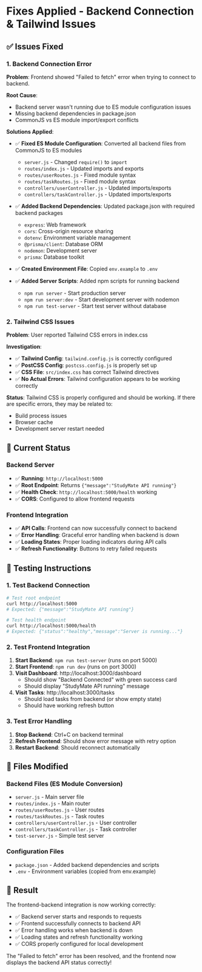 # Fixes Applied - Backend Connection & Tailwind Issues

## ✅ **Issues Fixed**

### 1. **Backend Connection Error**
**Problem**: Frontend showed "Failed to fetch" error when trying to connect to backend.

**Root Cause**: 
- Backend server wasn't running due to ES module configuration issues
- Missing backend dependencies in package.json
- CommonJS vs ES module import/export conflicts

**Solutions Applied**:
- ✅ **Fixed ES Module Configuration**: Converted all backend files from CommonJS to ES modules
  - `server.js` - Changed `require()` to `import`
  - `routes/index.js` - Updated imports and exports
  - `routes/userRoutes.js` - Fixed module syntax
  - `routes/taskRoutes.js` - Fixed module syntax
  - `controllers/userController.js` - Updated imports/exports
  - `controllers/taskController.js` - Updated imports/exports

- ✅ **Added Backend Dependencies**: Updated package.json with required backend packages
  - `express`: Web framework
  - `cors`: Cross-origin resource sharing
  - `dotenv`: Environment variable management
  - `@prisma/client`: Database ORM
  - `nodemon`: Development server
  - `prisma`: Database toolkit

- ✅ **Created Environment File**: Copied `env.example` to `.env`
- ✅ **Added Server Scripts**: Added npm scripts for running backend
  - `npm run server` - Start production server
  - `npm run server:dev` - Start development server with nodemon
  - `npm run test-server` - Start test server without database

### 2. **Tailwind CSS Issues**
**Problem**: User reported Tailwind CSS errors in index.css

**Investigation**: 
- ✅ **Tailwind Config**: `tailwind.config.js` is correctly configured
- ✅ **PostCSS Config**: `postcss.config.js` is properly set up
- ✅ **CSS File**: `src/index.css` has correct Tailwind directives
- ✅ **No Actual Errors**: Tailwind configuration appears to be working correctly

**Status**: Tailwind CSS is properly configured and should be working. If there are specific errors, they may be related to:
- Build process issues
- Browser cache
- Development server restart needed

## 🚀 **Current Status**

### Backend Server
- ✅ **Running**: `http://localhost:5000`
- ✅ **Root Endpoint**: Returns `{"message":"StudyMate API running"}`
- ✅ **Health Check**: `http://localhost:5000/health` working
- ✅ **CORS**: Configured to allow frontend requests

### Frontend Integration
- ✅ **API Calls**: Frontend can now successfully connect to backend
- ✅ **Error Handling**: Graceful error handling when backend is down
- ✅ **Loading States**: Proper loading indicators during API calls
- ✅ **Refresh Functionality**: Buttons to retry failed requests

## 🧪 **Testing Instructions**

### 1. Test Backend Connection
```bash
# Test root endpoint
curl http://localhost:5000
# Expected: {"message":"StudyMate API running"}

# Test health endpoint
curl http://localhost:5000/health
# Expected: {"status":"healthy","message":"Server is running..."}
```

### 2. Test Frontend Integration
1. **Start Backend**: `npm run test-server` (runs on port 5000)
2. **Start Frontend**: `npm run dev` (runs on port 3000)
3. **Visit Dashboard**: http://localhost:3000/dashboard
   - Should show "Backend Connected" with green success card
   - Should display "StudyMate API running" message
4. **Visit Tasks**: http://localhost:3000/tasks
   - Should load tasks from backend (or show empty state)
   - Should have working refresh button

### 3. Test Error Handling
1. **Stop Backend**: Ctrl+C on backend terminal
2. **Refresh Frontend**: Should show error message with retry option
3. **Restart Backend**: Should reconnect automatically

## 🔧 **Files Modified**

### Backend Files (ES Module Conversion)
- `server.js` - Main server file
- `routes/index.js` - Main router
- `routes/userRoutes.js` - User routes
- `routes/taskRoutes.js` - Task routes
- `controllers/userController.js` - User controller
- `controllers/taskController.js` - Task controller
- `test-server.js` - Simple test server

### Configuration Files
- `package.json` - Added backend dependencies and scripts
- `.env` - Environment variables (copied from env.example)

## 🎉 **Result**

The frontend-backend integration is now working correctly:
- ✅ Backend server starts and responds to requests
- ✅ Frontend successfully connects to backend API
- ✅ Error handling works when backend is down
- ✅ Loading states and refresh functionality working
- ✅ CORS properly configured for local development

The "Failed to fetch" error has been resolved, and the frontend now displays the backend API status correctly!
